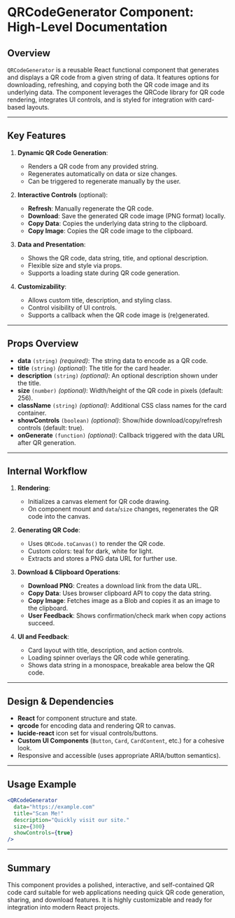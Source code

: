 # QRCodeGenerator Component: High-Level Documentation

## Overview

`QRCodeGenerator` is a reusable React functional component that generates and displays a QR code from a given string of data. It features options for downloading, refreshing, and copying both the QR code image and its underlying data. The component leverages the QRCode library for QR code rendering, integrates UI controls, and is styled for integration with card-based layouts.

---

## Key Features

1. **Dynamic QR Code Generation**:
   - Renders a QR code from any provided string.
   - Regenerates automatically on data or size changes.
   - Can be triggered to regenerate manually by the user.

2. **Interactive Controls** (optional):
   - **Refresh**: Manually regenerate the QR code.
   - **Download**: Save the generated QR code image (PNG format) locally.
   - **Copy Data**: Copies the underlying data string to the clipboard.
   - **Copy Image**: Copies the QR code image to the clipboard.

3. **Data and Presentation**:
   - Shows the QR code, data string, title, and optional description.
   - Flexible size and style via props.
   - Supports a loading state during QR code generation.

4. **Customizability**:
   - Allows custom title, description, and styling class.
   - Control visibility of UI controls.
   - Supports a callback when the QR code image is (re)generated.

---

## Props Overview

- **data** `(string)` _(required)_: The string data to encode as a QR code.
- **title** `(string)` _(optional)_: The title for the card header.
- **description** `(string)` _(optional)_: An optional description shown under the title.
- **size** `(number)` _(optional)_: Width/height of the QR code in pixels (default: 256).
- **className** `(string)` _(optional)_: Additional CSS class names for the card container.
- **showControls** `(boolean)` _(optional)_: Show/hide download/copy/refresh controls (default: true).
- **onGenerate** `(function)` _(optional)_: Callback triggered with the data URL after QR generation.

---

## Internal Workflow

1. **Rendering**:
   - Initializes a canvas element for QR code drawing.
   - On component mount and `data`/`size` changes, regenerates the QR code into the canvas.

2. **Generating QR Code**:
   - Uses `QRCode.toCanvas()` to render the QR code.
   - Custom colors: teal for dark, white for light.
   - Extracts and stores a PNG data URL for further use.

3. **Download & Clipboard Operations**:
   - **Download PNG**: Creates a download link from the data URL.
   - **Copy Data**: Uses browser clipboard API to copy the data string.
   - **Copy Image**: Fetches image as a Blob and copies it as an image to the clipboard.
   - **User Feedback**: Shows confirmation/check mark when copy actions succeed.

4. **UI and Feedback**:
   - Card layout with title, description, and action controls.
   - Loading spinner overlays the QR code while generating.
   - Shows data string in a monospace, breakable area below the QR code.

---

## Design & Dependencies

- **React** for component structure and state.
- **qrcode** for encoding data and rendering QR to canvas.
- **lucide-react** icon set for visual controls/buttons.
- **Custom UI Components** (`Button`, `Card`, `CardContent`, etc.) for a cohesive look.
- Responsive and accessible (uses appropriate ARIA/button semantics).

---

## Usage Example

```jsx
<QRCodeGenerator
  data="https://example.com"
  title="Scan Me!"
  description="Quickly visit our site."
  size={300}
  showControls={true}
/>
```

---

## Summary

This component provides a polished, interactive, and self-contained QR code card suitable for web applications needing quick QR code generation, sharing, and download features. It is highly customizable and ready for integration into modern React projects.
